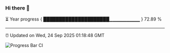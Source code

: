 ### Hi there 👋

⏳ Year progress { █████████████████████▁▁▁▁▁▁▁▁▁ } 72.89 %

---

⏰ Updated on Wed, 24 Sep 2025 01:18:48 GMT

![Progress Bar CI](https://github.com/JuvenileQ/Progress-Bar-CI/workflows/main/badge.svg)
